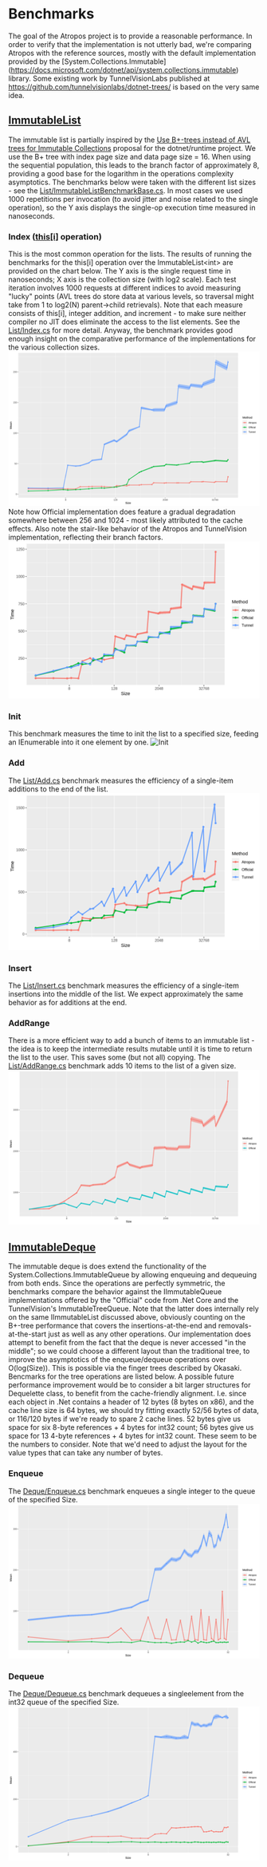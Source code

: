 # Benchmarks
The goal of the Atropos project is to provide a reasonable performance.
In order to verify that the implementation is not utterly bad, we're comparing Atropos with the reference sources, mostly with the 
default implementation provided by the [System.Collections.Immutable] (https://docs.microsoft.com/dotnet/api/system.collections.immutable) library.
Some existing work by TunnelVisionLabs published at https://github.com/tunnelvisionlabs/dotnet-trees/ is based on the very same idea.
## [ImmutableList](../Atropos/Documentation/ImmutableList-T-.md 'Atropos.ImmutableList&lt;T&gt;')
The immutable list is partially inspired by the [Use B+-trees instead of AVL trees for Immutable Collections](https://github.com/dotnet/runtime/issues/14477) proposal for the dotnet/runtime project.
We use the B+ tree with index page size and data page size = 16. When using the sequential population, this leads to the branch factor of approximately 8, providing a good base for the 
logarithm in the operations complexity asymptotics. 
The benchmarks below were taken with the different list sizes - see the [List/ImmutableListBenchmarkBase.cs](./List/ImmutableListBenchmarkBase.cs#L39).
In most cases we used 1000 repetitions per invocation (to avoid jitter and noise related to the single operation), so the Y axis displays the single-op execution time measured in nanoseconds. 
### Index ([this[i]](../Atropos/Documentation/ImmutableList-T--this-int-.md) operation)
This is the most common operation for the lists. 
The results of running the benchmarks for the this[i] operation over the ImmutableList&lt;int&gt; are provided on the chart below. The Y axis is the single request time in nanoseconds; X axis is the collection size (with log2 scale).
Each test iteration involves 1000 requests at different indices to avoid measuring "lucky" points (AVL trees do store data at various levels, so traversal might take from 1 to log2(N) parent->child retrievals).
Note that each measure consists of this[i], integer addition, and increment - to make sure neither compiler no JIT does eliminate the access to the list elements. 
See the [List/Index.cs](./List/Index.cs) for more detail.
Anyway, the benchmark provides good enough insight on the comparative performance of the implementations for the various collection sizes.
![Index](Atropos.Benchmarks.List.Index.png)
Note how Official implementation does feature a gradual degradation somewhere between 256 and 1024 - most likely attributed to the cache effects.
Also note the stair-like behavior of the Atropos and TunnelVision implementation, reflecting their branch factors. 
![Insert int32](Atropos.Benchmarks.List.InsertInt.png)
### Init
This benchmark measures the time to init the list to a specified size, feeding an IEnumerable<T> into it one element by one.
![Init](Atropos.Bechmarks.List.InitInt.png)
### Add 
The [List/Add.cs](./List/Add.cs) benchmark measures the efficiency of a single-item additions to the end of the list. 
![Index](Atropos.Benchmarks.List.AddInt.png)
### Insert
The [List/Insert.cs](./List/Insert.cs) benchmark measures the efficiency of a single-item insertions into the middle of the list. 
We expect approximately the same behavior as for additions at the end.
### AddRange
There is a more efficient way to add a bunch of items to an immutable list - the idea is to keep the intermediate results mutable until it is time to return the list to the user.
This saves some (but not all) copying.
The [List/AddRange.cs](./List/AddRange.cs) benchmark adds 10 items to the list of a given size.
![AddRange](Atropos.Benchmarks.List.AddRange.png)
## [ImmutableDeque](../Atropos/Documentation/ImmutableDeque-T-.md 'Atropos.ImmutableDeque&lt;T&gt;')
The immutable deque is does extend the functionality of the System.Collections.ImmutableQueue by allowing enqueuing and dequeuing from both ends. 
Since the operations are perfectly symmetric, the benchmarks compare the behavior against the IImmutableQueue implementations offered by the "Official" code from .Net Core and the TunnelVision's ImmutableTreeQueue. Note that the latter does internally rely on the same IImmutableList discussed above, obviously counting on the B+-tree performance that covers the insertions-at-the-end and removals-at-the-start just as well as any other operations.
Our implementation does attempt to benefit from the fact that the deque is never accessed "in the middle"; so we could choose a different layout than the traditional tree, to improve the asymptotics of the enqueue/dequeue operations over O(log(Size)). This is possible via the finger trees described by Okasaki. 
Bencmarks for the tree operations are listed below.
A possible future performance improvement would be to consider a bit larger structures for Dequelette class, to benefit from the cache-friendly alignment. 
I.e. since each object in .Net contains a header of 12 bytes (8 bytes on x86), and the cache line size is 64 bytes, we should try fitting exactly 52/56 bytes of data, or 116/120 bytes if we're ready to spare 2 cache lines. 
52 bytes give us space for six 8-byte references + 4 bytes for int32 count; 56 bytes give us space for 13 4-byte references + 4 bytes for int32 count.
These seem to be the numbers to consider. Note that we'd need to adjust the layout for the value types that can take any number of bytes.
### Enqueue
The [Deque/Enqueue.cs](./Deque/Enqueue.cs) benchmark enqueues a single integer to the queue of the specified Size.
![Enqueue](Atropos.Benchmarks.Deque.EnqueueInt.png)
### Dequeue
The [Deque/Dequeue.cs](./Deque/Dequeue.cs) benchmark dequeues a singleelement from the int32 queue of the specified Size.
![Enqueue](Atropos.Benchmarks.Deque.DequeueInt.png)
